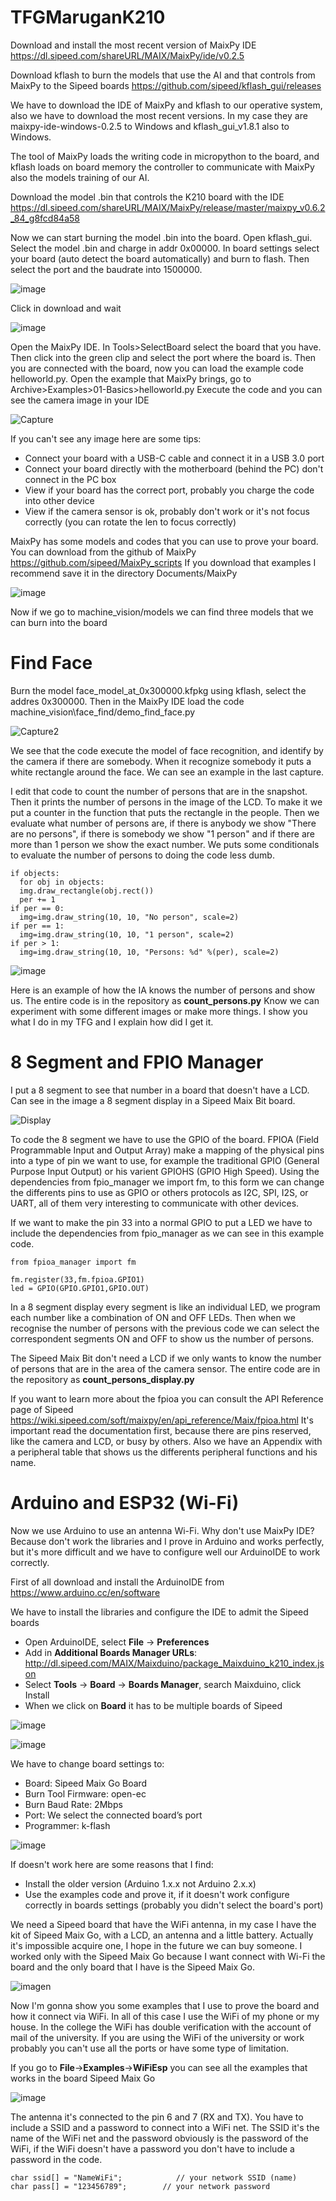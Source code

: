 # TFGMaruganK210

Download and install the most recent version of MaixPy IDE
https://dl.sipeed.com/shareURL/MAIX/MaixPy/ide/v0.2.5

Download kflash to burn the models that use the AI and that controls from MaixPy to the Sipeed boards
https://github.com/sipeed/kflash_gui/releases

We have to download the IDE of MaixPy and kflash to our operative system, also we have to download the most recent versions. In my case they are maixpy-ide-windows-0.2.5 to Windows and kflash_gui_v1.8.1 also to Windows.

The tool of MaixPy loads the writing code in micropython to the board, and kflash loads on board memory the controller to communicate with MaixPy also the models training of our AI.

Download the model .bin that controls the K210 board with the IDE
https://dl.sipeed.com/shareURL/MAIX/MaixPy/release/master/maixpy_v0.6.2_84_g8fcd84a58

Now we can start burning the model .bin into the board. Open kflash_gui. Select the model .bin and charge in addr 0x00000. In board settings select your board (auto detect the board automatically) and burn to flash. Then select the port and the baudrate into 1500000.

![image](https://user-images.githubusercontent.com/115635629/217003260-f04346dc-c9fd-4cae-bce5-c31b026b78bb.png)

Click in download and wait

![image](https://user-images.githubusercontent.com/115635629/217004082-42807d74-c48b-48f3-9451-c2cd5e5ae482.png)

Open the MaixPy IDE. In Tools>SelectBoard select the board that you have. Then click into the green clip and select the port where the board is. Then you are connected with the board, now you can load the example code helloworld.py. Open the example that MaixPy brings, go to Archive>Examples>01-Basics>helloworld.py Execute the code and you can see the camera image in your IDE

![Capture](https://user-images.githubusercontent.com/115635629/217007197-ea818108-5eae-42f0-ba6c-f7385d465b9f.png)

If you can't see any image here are some tips:
- Connect your board with a USB-C cable and connect it in a USB 3.0 port
- Connect your board directly with the motherboard (behind the PC) don't connect in the PC box
- View if your board has the correct port, probably you charge the code into other device
- View if the camera sensor is ok, probably don't work or it's not focus correctly (you can rotate the len to focus correctly)

MaixPy has some models and codes that you can use to prove your board. You can download from the github of MaixPy https://github.com/sipeed/MaixPy_scripts
If you download that examples I recommend save it in the directory Documents/MaixPy

![image](https://user-images.githubusercontent.com/115635629/217012406-ffa386a0-35c2-48a2-87be-88f9e23e40f7.png)

Now if we go to machine_vision/models we can find three models that we can burn into the board

# Find Face
Burn the model face_model_at_0x300000.kfpkg using kflash, select the addres 0x300000. Then in the MaixPy IDE load the code machine_vision\face_find/demo_find_face.py

![Capture2](https://user-images.githubusercontent.com/115635629/217023982-c20c48a7-bcad-42c7-a704-a8c3404bcfcb.png)

We see that the code execute the model of face recognition, and identify by the camera if there are somebody. When it recognize somebody it puts a white rectangle around the face. We can see an example in the last capture.

I edit that code to count the number of persons that are in the snapshot. Then it prints the number of persons in the image of the LCD. To make it we put a counter in the function that puts the rectangle in the people. Then we evaluate what number of persons are, if there is anybody we show "There are no persons", if there is somebody we show "1 person" and if there are more than 1 person we show the exact number. We puts some conditionals to evaluate the number of persons to doing the code less dumb.

```
if objects:
  for obj in objects:
  img.draw_rectangle(obj.rect())
  per += 1
if per == 0:
  img=img.draw_string(10, 10, "No person", scale=2)
if per == 1:
  img=img.draw_string(10, 10, "1 person", scale=2)
if per > 1:
  img=img.draw_string(10, 10, "Persons: %d" %(per), scale=2)
```

![image](https://user-images.githubusercontent.com/115635629/217075340-3dc93bed-5872-4957-a726-68cd609fc411.png)

Here is an example of how the IA knows the number of persons and show us. The entire code is in the repository as **count_persons.py** Know we can experiment with some different images or make more things. I show you what I do in my TFG and I explain how did I get it. 

# 8 Segment and FPIO Manager

I put a 8 segment to see that number in a board that doesn't have a LCD. Can see in the image a 8 segment display in a Sipeed Maix Bit board.

![Display](https://user-images.githubusercontent.com/115635629/217081788-0071a141-a736-4fd1-8a7a-58187344ad06.jpg)


To code the 8 segment we have to use the GPIO of the board. FPIOA (Field Programmable Input and Output Array) make a mapping of the physical pins into a type of pin we want to use, for example the traditional GPIO (General Purpose Input Output) or his varient GPIOHS (GPIO High Speed). Using the dependencies from fpio_manager we import fm, to this form we can change the differents pins to use as GPIO or others protocols as I2C, SPI, I2S, or UART, all of them very interesting to communicate with other devices. 

If we want to make the pin 33 into a normal GPIO to put a LED we have to include the dependencies from fpio_manager as we can see in this example code.

```
from fpioa_manager import fm

fm.register(33,fm.fpioa.GPIO1)
led = GPIO(GPIO.GPIO1,GPIO.OUT)
```

In a 8 segment display every segment is like an individual LED, we program each number like a combination of ON and OFF LEDs. Then when we recognise the number of persons with the previous code we can select the correspondent segments ON and OFF to show us the number of persons. 

The Sipeed Maix Bit don't need a LCD if we only wants to know the number of persons that are in the area of the camera sensor. The entire code are in the repository as **count_persons_display.py**

If you want to learn more about the fpioa you can consult the API Reference page of Sipeed https://wiki.sipeed.com/soft/maixpy/en/api_reference/Maix/fpioa.html It's important read the documentation first, because there are pins reserved, like the camera and LCD, or busy by others. Also we have an Appendix with a peripheral table that shows us the differents peripheral functions and his name.

# Arduino and ESP32 (Wi-Fi)
Now we use Arduino to use an antenna Wi-Fi. Why don't use MaixPy IDE? Because don't work the libraries and I prove in Arduino and works perfectly, but it's more difficult and we have to configure well our ArduinoIDE to work correctly.

First of all download and install the ArduinoIDE from https://www.arduino.cc/en/software

We have to install the libraries and configure the IDE to admit the Sipeed boards
* Open ArduinoIDE, select **File** -> **Preferences**
* Add in **Additional Boards Manager URLs**: http://dl.sipeed.com/MAIX/Maixduino/package_Maixduino_k210_index.json
* Select **Tools** -> **Board** -> **Boards Manager**, search Maixduino, click Install
* When we click on **Board** it has to be multiple boards of Sipeed

![image](https://user-images.githubusercontent.com/115635629/218697426-f66b9f4e-9152-4f0e-bf70-8d339a434694.png)

![image](https://user-images.githubusercontent.com/115635629/218697773-c3f052b8-1e3f-43f4-84ae-604b661f701a.png)

We have to change board settings to:
* Board: Sipeed Maix Go Board
* Burn Tool Firmware: open-ec
* Burn Baud Rate: 2Mbps
* Port: We select the connected board’s port
* Programmer: k-flash

![image](https://user-images.githubusercontent.com/115635629/218698006-e7e950e2-555f-4d7d-9955-29c85462e9bd.png)

If doesn't work here are some reasons that I find:
- Install the older version (Arduino 1.x.x not Arduino 2.x.x)
- Use the examples code and prove it, if it doesn't work configure correctly in boards settings (probably you didn't select the board's port)

We need a Sipeed board that have the WiFi antenna, in my case I have the kit of Sipeed Maix Go, with a LCD, an antenna and a little battery. Actually it's impossible acquire one, I hope in the future we can buy someone. I worked only with the Sipeed Maix Go because I want connect with Wi-Fi the board and the only board that I have is the Sipeed Maix Go.

![imagen](https://user-images.githubusercontent.com/115635629/217246419-f917bd4f-a845-4562-9a93-532121ce01c1.png)

Now I'm gonna show you some examples that I use to prove the board and how it connect via WiFi. In all of this case I use the WiFi of my phone or my house. In the college the WiFi has double verification with the account of mail of the university. If you are using the WiFi of the university or work probably you can't use all the ports or have some type of limitation.

If you go to **File**->**Examples**->**WiFiEsp** you can see all the examples that works in the board Sipeed Maix Go

![image](https://user-images.githubusercontent.com/115635629/218758677-f14b07ef-e776-4e57-ac13-ffe7ac094c65.png)

The antenna it's connected to the pin 6 and 7 (RX and TX). You have to include a SSID and a password to connect into a WiFi net. The SSID it's the name of the WiFi net and the password obviously is the password of the WiFi, if the WiFi doesn't have a password you don't have to include a password in the code.

```
char ssid[] = "NameWiFi";            // your network SSID (name)
char pass[] = "123456789";        // your network password
```

